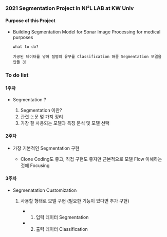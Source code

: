 ### 2021 Segmentation Project in NI²L LAB at KW Univ

#### Purpose of this Project  

  - Building Segmentation Model for Sonar Image Processing for medical purposes

        what to do? 
        
        가공된 데이터를 넣어 질병의 유무를 Classification 해줄 Segmentation 모델을 만들 것
                
### To do list

#### 1주차

- Segmentation ?

  1. Segmentation 이란? 
  2. 관련 논문 몇 가지 정리 
  3. 가장 잘 사용되는 모델과 특징 분석 및 모델 선택

#### 2주차

- 가장 기본적인 Segmentation 구현

    - Clone Coding도 좋고, 직접 구현도 좋지만 근본적으로 모델 Flow 이해하는 것에 Focusing
  

#### 3주차

- Segmenatation Customization 

  1. 사용할 형태로 모델 구현 (필요한 기능이 있다면 추가 구현)  
    
      - 1. 입력 데이터 Segmentation
      - 2. 출력 데이터 Classification
      
    
  
            
        
  
  
  
  
  
